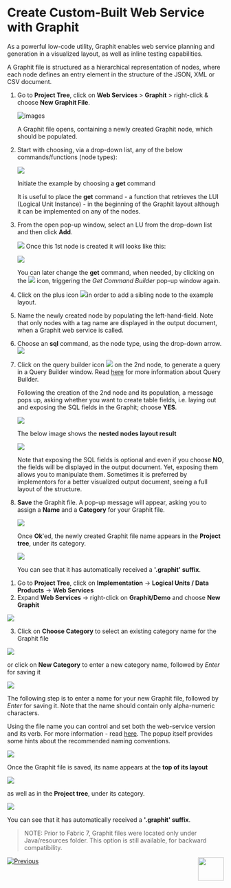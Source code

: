 # Create Custom-Built Web Service with Graphit

As a powerful low-code utility, Graphit enables web service planning and generation in a visualized layout, as well as inline testing capabilities.

A Graphit file is structured as a hierarchical representation of nodes, where each node defines an entry element in the structure of the JSON, XML or CSV document. 

<studio>

1. Go to **Project Tree**, click on **Web Services** > **Graphit** > right-click & choose **New Graphit File**. 

    ![images](17_Graphit/images/new_graphit_file_studio_bigger.png)

    A Graphit file opens, containing a newly created Graphit node, which should be populated.

2. Start with choosing, via a drop-down list, any of the below commands/functions (node types): 

    ![](17_Graphit/images/commands_functions_node_types.png)

    Initiate the example by choosing a **get** command

    It is useful to place the **get** command - a function that retrieves the LUI (Logical Unit Instance) - in the beginning of the Graphit layout although it can be implemented on any of the nodes. 

3. From the open pop-up window, select an LU from the drop-down list and then click **Add**.

     ![](17_Graphit/images/get_command_builder_add_bigger.png)
    Once this 1st node is created it will looks like this:

    ![](17_Graphit/images/first_graphit_node.png)

    You can later change the **get** command, when needed, by clicking on the ![](17_Graphit/images/selection.png) icon, triggering the *Get Command Builder* pop-up window again.


4. Click on the plus icon ![](17_Graphit/images/add_sibling.png)in order to add a sibling node to the example layout.

5. Name the newly created node by populating the left-hand-field.
    Note that only nodes with a tag name are displayed in the output document, when a Graphit web service is called.

6. Choose an **sql** command, as the node type, using the drop-down arrow. ![](17_Graphit/images/populate_second_node.png)

7. Click on the query builder icon ![](17_Graphit/images/db-icon.png) on the 2nd node, to generate a query in a Query Builder window.
    Read [here](https://support.k2view.com/Academy/articles/11_query_builder/01_query_builder_overview.html) for more information about Query Builder.

    Following the creation of the 2nd node and its population, a message pops up, asking whether you want to create table fields, i.e. laying out and exposing the SQL fields in the Graphit; choose **YES**.

    ![](17_Graphit/images/create_table_fields_message.png)


    The below image shows the **nested nodes layout result** 
    
    ![](17_Graphit/images/new_graphit_example.png)
    
    Note that exposing the SQL fields is optional and even if you choose **NO**, the fields will be displayed in the output document. Yet, exposing them allows you to manipulate them. Sometimes it is preferred by implementors for a better visualized output document, seeing a full layout of the structure.

8. **Save** the Graphit file. A pop-up message will appear, asking you to assign a **Name** and a **Category** for your Graphit file.

    ![](17_Graphit/images/new_item_name_and_category.png)

    Once **Ok**'ed, the newly created Graphit file name appears in the **Project tree**, under its category.

    ![](17_Graphit/images/project_tree_incl_graphit_file_name.png)

    You can see that it has automatically received a **'.graphit' suffix**.

</studio>

<web>

1. Go to **Project Tree**, click on **Implementation** -> **Logical Units / Data Products** -> **Web Services**
2. Expand **Web Services** -> right-click on **Graphit/Demo** and choose **New Graphit**

![](17_Graphit/images/web_choose_new_graphit.png)



3. Click on **Choose Category** to select an existing category name for the Graphit file

![](17_Graphit/images/web_choose_category.png)

or click on **New Category** to enter a new category name, followed by *Enter* for saving it

![](17_Graphit/images/web_enter_new_category.png)

The following step is to enter a name for your new Graphit file, followed by *Enter* for saving it. Note that the name should contain only alpha-numeric characters.

Using the file name you can control and set both the web-service version and its verb. For more information - read [here](09_custom_ws_properties.md#Graphit). The popup itself provides some hints about the recommended naming conventions.

![](17_Graphit/images/web_enter_new_graphit_name.png)



Once the Graphit file is saved, its name appears at the **top of its layout**

![](17_Graphit/images/web_newly_created_customer.graphit_file.png)



as well as in the **Project tree**, under its category.

![](17_Graphit/images/web_category_and_name_of_graphit_inside_project_tree.png)



You can see that it has automatically received a **'.graphit' suffix**.



</web>

> NOTE: Prior to  Fabric 7, Graphit files were located only under Java/resources folder. This option is still available, for backward compatibility.





[![Previous](/articles/images/Previous.png)](/articles/15_web_services_and_graphit/05_custom_ws.md)[<img align="right" width="60" height="54" src="/articles/images/Next.png">](/articles/15_web_services_and_graphit/07_custom_ws_create_java_ws.md)


